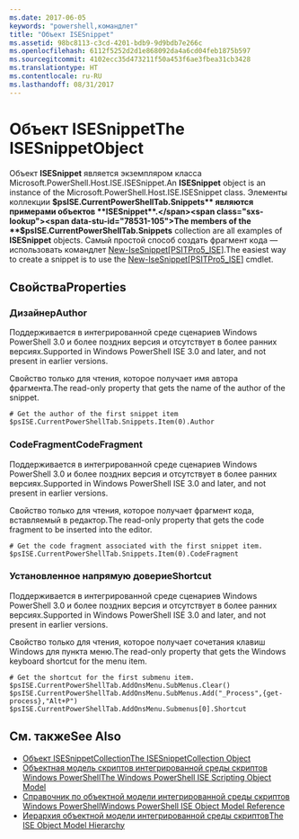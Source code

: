 ```yaml
---
ms.date: 2017-06-05
keywords: "powershell,командлет"
title: "Объект ISESnippet"
ms.assetid: 98bc8113-c3cd-4201-bdb9-9d9bdb7e266c
ms.openlocfilehash: 6112f5252d2d1e868092da4a6cd04feb1875b597
ms.sourcegitcommit: 4102ecc35d473211f50a453f6ae3fbea31cb3428
ms.translationtype: HT
ms.contentlocale: ru-RU
ms.lasthandoff: 08/31/2017
---
```

# <a name="the-isesnippetobject"></a><span data-ttu-id="78531-103">Объект ISESnippet</span><span class="sxs-lookup"><span data-stu-id="78531-103">The ISESnippetObject</span></span>
  <span data-ttu-id="78531-104">Объект **ISESnippet** является экземпляром класса Microsoft.PowerShell.Host.ISE.ISESnippet.</span><span class="sxs-lookup"><span data-stu-id="78531-104">An **ISESnippet** object is an instance of the Microsoft.PowerShell.Host.ISE.ISESnippet class.</span></span> <span data-ttu-id="78531-105">Элементы коллекции **$psISE.CurrentPowerShellTab.Snippets** являются примерами объектов **ISESnippet**.</span><span class="sxs-lookup"><span data-stu-id="78531-105">The members of the **$psISE.CurrentPowerShellTab.Snippets** collection are all examples of **ISESnippet** objects.</span></span> <span data-ttu-id="78531-106">Самый простой способ создать фрагмент кода — использовать командлет [New-IseSnippet&#91;PSITPro5_ISE&#93;](https://technet.microsoft.com/en-us/library/0a6339a3-2683-4a8e-8929-90ad9a95c3e0).</span><span class="sxs-lookup"><span data-stu-id="78531-106">The easiest way to create a snippet is to use the [New-IseSnippet&#91;PSITPro5_ISE&#93;](https://technet.microsoft.com/en-us/library/0a6339a3-2683-4a8e-8929-90ad9a95c3e0) cmdlet.</span></span>

## <a name="properties"></a><span data-ttu-id="78531-107">Свойства</span><span class="sxs-lookup"><span data-stu-id="78531-107">Properties</span></span>

### <a name="author"></a><span data-ttu-id="78531-108">Дизайнер</span><span class="sxs-lookup"><span data-stu-id="78531-108">Author</span></span>
  <span data-ttu-id="78531-109">Поддерживается в интегрированной среде сценариев Windows PowerShell 3.0 и более поздних версия и отсутствует в более ранних версиях.</span><span class="sxs-lookup"><span data-stu-id="78531-109">Supported in Windows PowerShell ISE 3.0 and later, and not present in earlier versions.</span></span> 

 <span data-ttu-id="78531-110">Свойство только для чтения, которое получает имя автора фрагмента.</span><span class="sxs-lookup"><span data-stu-id="78531-110">The read-only property that gets the name of the author of the snippet.</span></span>

```
# Get the author of the first snippet item
$psISE.CurrentPowerShellTab.Snippets.Item(0).Author

```

### <a name="codefragment"></a><span data-ttu-id="78531-111">CodeFragment</span><span class="sxs-lookup"><span data-stu-id="78531-111">CodeFragment</span></span>
  <span data-ttu-id="78531-112">Поддерживается в интегрированной среде сценариев Windows PowerShell 3.0 и более поздних версия и отсутствует в более ранних версиях.</span><span class="sxs-lookup"><span data-stu-id="78531-112">Supported in Windows PowerShell ISE 3.0 and later, and not present in earlier versions.</span></span> 

 <span data-ttu-id="78531-113">Свойство только для чтения, которое получает фрагмент кода, вставляемый в редактор.</span><span class="sxs-lookup"><span data-stu-id="78531-113">The read-only property that gets the code fragment to be inserted into the editor.</span></span>

```
# Get the code fragment associated with the first snippet item.
$psISE.CurrentPowerShellTab.Snippets.Item(0).CodeFragment

```

### <a name="shortcut"></a><span data-ttu-id="78531-114">Установленное напрямую доверие</span><span class="sxs-lookup"><span data-stu-id="78531-114">Shortcut</span></span>
  <span data-ttu-id="78531-115">Поддерживается в интегрированной среде сценариев Windows PowerShell 3.0 и более поздних версия и отсутствует в более ранних версиях.</span><span class="sxs-lookup"><span data-stu-id="78531-115">Supported in Windows PowerShell ISE 3.0 and later, and not present in earlier versions.</span></span> 

 <span data-ttu-id="78531-116">Свойство только для чтения, которое получает сочетания клавиш Windows для пункта меню.</span><span class="sxs-lookup"><span data-stu-id="78531-116">The read-only property that gets the Windows keyboard shortcut for the menu item.</span></span>

```
# Get the shortcut for the first submenu item.
$psISE.CurrentPowerShellTab.AddOnsMenu.SubMenus.Clear()
$psISE.CurrentPowerShellTab.AddOnsMenu.SubMenus.Add("_Process",{get-process},"Alt+P")
$psISE.CurrentPowerShellTab.AddOnsMenu.Submenus[0].Shortcut
```

## <a name="see-also"></a><span data-ttu-id="78531-117">См. также</span><span class="sxs-lookup"><span data-stu-id="78531-117">See Also</span></span>
- [<span data-ttu-id="78531-118">Объект ISESnippetCollection</span><span class="sxs-lookup"><span data-stu-id="78531-118">The ISESnippetCollection Object</span></span>](The-ISESnippetCollection-Object.md) 
- [<span data-ttu-id="78531-119">Объектная модель скриптов интегрированной среды скриптов Windows PowerShell</span><span class="sxs-lookup"><span data-stu-id="78531-119">The Windows PowerShell ISE Scripting Object Model</span></span>](The-Windows-PowerShell-ISE-Scripting-Object-Model.md) 
- [<span data-ttu-id="78531-120">Справочник по объектной модели интегрированной среды скриптов Windows PowerShell</span><span class="sxs-lookup"><span data-stu-id="78531-120">Windows PowerShell ISE Object Model Reference</span></span>](Windows-PowerShell-ISE-Object-Model-Reference.md) 
- [<span data-ttu-id="78531-121">Иерархия объектной модели интегрированной среды скриптов</span><span class="sxs-lookup"><span data-stu-id="78531-121">The ISE Object Model Hierarchy</span></span>](The-ISE-Object-Model-Hierarchy.md)

  
